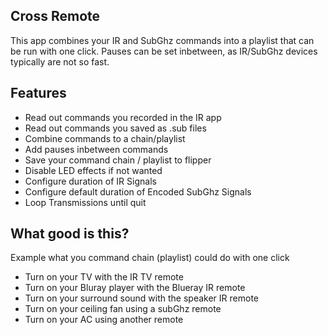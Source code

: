 ## Cross Remote

This app combines your IR and SubGhz commands into a playlist that can be run with one click. Pauses can be set inbetween, as IR/SubGhz devices typically are not so fast. 

## Features
- Read out commands you recorded in the IR app
- Read out commands you saved as .sub files
- Combine commands to a chain/playlist 
- Add pauses inbetween commands 
- Save your command chain / playlist to flipper
- Disable LED effects if not wanted
- Configure duration of IR Signals
- Configure default duration of Encoded SubGhz Signals
- Loop Transmissions until quit

## What good is this?

Example what you command chain (playlist) could do with one click
- Turn on your TV with the IR TV remote
- Turn on your Bluray player with the Blueray IR remote
- Turn on your surround sound with the speaker IR remote
- Turn on your ceiling fan using a subGhz remote
- Turn on your AC using another remote
